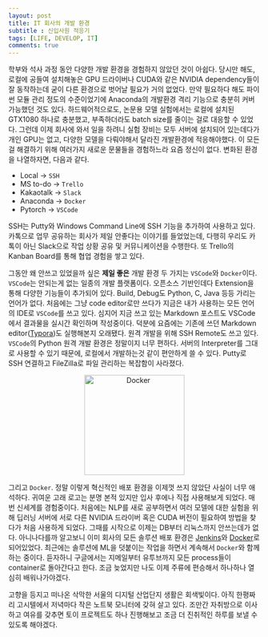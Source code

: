 ```yaml
---
layout: post
title: IT 회사의 개발 환경
subtitle : 신입사원 적응기
tags: [LIFE, DEVELOP, IT]
comments: true
---
```


학부와 석사 과정 동안 다양한 개발 환경을 경험하지 않았던 것이 아쉽다. 당시만 해도, 로컬에 공들여 설치해놓은 GPU 드라이버나 CUDA와 같은 NVIDIA dependency들이 잘 동작하는데 굳이 다른 환경으로 벗어날 필요가 거의 없었다. 만약 필요하다 해도 파이썬 모듈 관리 정도의 수준이었기에 Anaconda의 개발환경 격리 기능으로 충분히 커버 가능했던 것도 있다. 하드웨어적으로도, 논문용 모델 실험에서는 로컬에 설치된 GTX1080 하나로 충분했고, 부족하더라도 batch size를 줄이는 걸로 대응할 수 있었다. 그런데 이제 회사에 와서 일을 하려니 실험 장비는 모두 서버에 설치되어 있는데다가 개인 GPU는 없고, 다양한 모델을 다뤄야해서 달라진 개발환경에 적응해야했다. 이 모든걸 해결하기 위해 여러가지 새로운 문물들을 경험하느라 요즘 정신이 없다. 변화된 환경을 나열하자면, 다음과 같다.

* Local -> `SSH`
* MS to-do -> `Trello`
* Kakaotalk -> `Slack`
* Anaconda -> `Docker`
* Pytorch -> `VSCode`

SSH는 Putty와 Windows Command Line에 SSH 기능을 추가하여 사용하고 있다. 카톡으로 업무 공유하는 회사가 제일 안좋다는 이야기를 들었었는데, 다행히 우리도 카톡이 아닌 Slack으로 작업 상황 공유 및 커뮤니케이션을 수행한다. 또 Trello의 Kanban Board를 통해 협업 경험을 쌓고 있다. 

그동안 왜 안쓰고 있었을까 싶은 **제일 좋은** 개발 환경 두 가지는 `VSCode`와 `Docker`이다. `VSCode`는 안되는게 없는 일종의 개발 플랫폼이다. 오픈소스 기반인데다 Extension을 통해 다양한 기능들이 추가되어 있다. Build, Debug도 Python, C, Java 등등 가리는 언어가 없다. 처음에는 그냥 code editor로만 쓰다가 지금은 내가 사용하는 모든 언어의 IDE로 `VSCode`를 쓰고 있다. 심지어 지금 쓰고 있는 Markdown 포스트도 VSCode에서 결과물을 실시간 확인하며 작성중이다. 덕분에 요즘에는 기존에 쓰던 Markdown editor([Typora](https://typora.io/))도 실행해본지 오래됐다. 원격 개발을 위해 SSH Remote도 쓰고 있다. `VSCode`의 Python 원격 개발 환경은 정말이지 너무 편하다. 서버의 Interpreter를 그대로 사용할 수 있기 때문에, 로컬에서 개발하는것 같이 편안하게 쓸 수 있다. Putty로 SSH 연결하고 FileZilla로 파일 관리하는 복잡함이 사라졌다.

<center><img src="https://subicura.com/assets/article_images/2017-01-19-docker-guide-for-beginners-1/docker-logo.png" alt="Docker" width="200"/></center>

그리고 `Docker`. 정말 이렇게 혁신적인 배포 환경을 이제껏 쓰지 않았단 사실이 너무 애석하다. 귀여운 고래 로고는 분명 본적 있지만 입사 후에나 직접 사용해보게 되었다. 매번 신세계를 경험중이다. 처음에는 NLP를 새로 공부하면서 여러 모델에 대한 실험을 위해 딥러닝 서버에 서로 다른 NVIDIA 드라이버 혹은 CUDA 버전이 필요하여 방법을 찾다가 처음 사용하게 되었다. 그때를 시작으로 이제는 DB부터 리눅스까지 안쓰는데가 없다. 아니나다를까 알고보니 이미 회사의 모든 솔루션 배포 환경은 [Jenkins](https://jenkins.io/)와 [Docker](https://www.docker.com/)로 되어있었다. 최근에는 솔루션에 ML을 덧붙이는 작업을 하면서 계속해서 `Docker`와 함께하는 중이다. 듣자하니 구글에서는 지메일부터 유투브까지 모든 process들이 container로 돌아간다고 한다. 조금 늦었지만 나도 이제 주류에 편승해서 하나하나 열심히 배워나가야겠다.

고향을 등지고 떠나온 삭막한 서울의 디지털 산업단지 생활은 회색빛이다. 아직 한평짜리 고시텔에서 저녁마다 작은 노트북 모니터에 갖혀 살고 있다. 조만간 자취방으로 이사하고 여유를 갖추면 토이 프로젝트도 하나 진행해보고 조금 더 진취적인 하루를 보낼 수 있도록 해야겠다.
